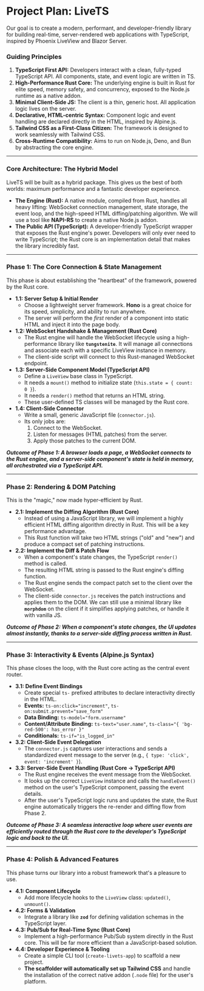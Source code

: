 # Project Plan: LiveTS

Our goal is to create a modern, performant, and developer-friendly library for building real-time, server-rendered web applications with TypeScript, inspired by Phoenix LiveView and Blazor Server.

### Guiding Principles

1.  **TypeScript First API:** Developers interact with a clean, fully-typed TypeScript API. All components, state, and event logic are written in TS.
2.  **High-Performance Rust Core:** The underlying engine is built in Rust for elite speed, memory safety, and concurrency, exposed to the Node.js runtime as a native addon.
3.  **Minimal Client-Side JS:** The client is a thin, generic host. All application logic lives on the server.
4.  **Declarative, HTML-centric Syntax:** Component logic and event handling are declared directly in the HTML, inspired by Alpine.js.
5.  **Tailwind CSS as a First-Class Citizen:** The framework is designed to work seamlessly with Tailwind CSS.
6.  **Cross-Runtime Compatibility:** Aims to run on Node.js, Deno, and Bun by abstracting the core engine.

---

### Core Architecture: The Hybrid Model

LiveTS will be built as a hybrid package. This gives us the best of both worlds: maximum performance and a fantastic developer experience.

- **The Engine (Rust):** A native module, compiled from Rust, handles all heavy lifting: WebSocket connection management, state storage, the event loop, and the high-speed HTML diffing/patching algorithm. We will use a tool like **NAPI-RS** to create a native Node.js addon.
- **The Public API (TypeScript):** A developer-friendly TypeScript wrapper that exposes the Rust engine's power. Developers will only ever need to write TypeScript; the Rust core is an implementation detail that makes the library incredibly fast.

---

### Phase 1: The Core Connection & State Management

This phase is about establishing the "heartbeat" of the framework, powered by the Rust core.

- **1.1: Server Setup & Initial Render**
  - Choose a lightweight server framework. **Hono** is a great choice for its speed, simplicity, and ability to run anywhere.
  - The server will perform the _first_ render of a component into static HTML and inject it into the page body.
- **1.2: WebSocket Handshake & Management (Rust Core)**
  - The Rust engine will handle the WebSocket lifecycle using a high-performance library like **`tungstenite`**. It will manage all connections and associate each with a specific LiveView instance in memory.
  - The client-side script will connect to this Rust-managed WebSocket endpoint.
- **1.3: Server-Side Component Model (TypeScript API)**
  - Define a `LiveView` base class in TypeScript.
  - It needs a `mount()` method to initialize state (`this.state = { count: 0 }`).
  - It needs a `render()` method that returns an HTML string.
  - These user-defined TS classes will be managed by the Rust core.
- **1.4: Client-Side Connector**
  - Write a small, generic JavaScript file (`connector.js`).
  - Its only jobs are:
    1.  Connect to the WebSocket.
    2.  Listen for messages (HTML patches) from the server.
    3.  Apply those patches to the current DOM.

**_Outcome of Phase 1: A browser loads a page, a WebSocket connects to the Rust engine, and a server-side component's state is held in memory, all orchestrated via a TypeScript API._**

---

### Phase 2: Rendering & DOM Patching

This is the "magic," now made hyper-efficient by Rust.

- **2.1: Implement the Diffing Algorithm (Rust Core)**
  - Instead of using a JavaScript library, we will implement a highly efficient HTML diffing algorithm directly in Rust. This will be a key performance advantage.
  - This Rust function will take two HTML strings ("old" and "new") and produce a compact set of patching instructions.
- **2.2: Implement the Diff & Patch Flow**
  - When a component's state changes, the TypeScript `render()` method is called.
  - The resulting HTML string is passed to the Rust engine's diffing function.
  - The Rust engine sends the compact patch set to the client over the WebSocket.
  - The client-side `connector.js` receives the patch instructions and applies them to the DOM. We can still use a minimal library like **`morphdom`** on the client if it simplifies applying patches, or handle it with vanilla JS.

**_Outcome of Phase 2: When a component's state changes, the UI updates almost instantly, thanks to a server-side diffing process written in Rust._**

---

### Phase 3: Interactivity & Events (Alpine.js Syntax)

This phase closes the loop, with the Rust core acting as the central event router.

- **3.1: Define Event Bindings**
  - Create special `ts-` prefixed attributes to declare interactivity directly in the HTML.
  - **Events:** `ts-on:click="increment"`, `ts-on:submit.prevent="save_form"`
  - **Data Binding:** `ts-model="form.username"`
  - **Content/Attribute Binding:** `ts-text="user.name"`, `ts-class="{ 'bg-red-500': has_error }"`
  - **Conditionals:** `ts-if="is_logged_in"`
- **3.2: Client-Side Event Delegation**
  - The `connector.js` captures user interactions and sends a standardized event message to the server (e.g., `{ type: 'click', event: 'increment' }`).
- **3.3: Server-Side Event Handling (Rust Core -> TypeScript API)**
  - The Rust engine receives the event message from the WebSocket.
  - It looks up the correct `LiveView` instance and calls the `handleEvent()` method on the user's TypeScript component, passing the event details.
  - After the user's TypeScript logic runs and updates the state, the Rust engine automatically triggers the re-render and diffing flow from Phase 2.

**_Outcome of Phase 3: A seamless interactive loop where user events are efficiently routed through the Rust core to the developer's TypeScript logic and back to the UI._**

---

### Phase 4: Polish & Advanced Features

This phase turns our library into a robust framework that's a pleasure to use.

- **4.1: Component Lifecycle**
  - Add more lifecycle hooks to the `LiveView` class: `updated()`, `unmount()`.
- **4.2: Forms & Validation**
  - Integrate a library like **`zod`** for defining validation schemas in the TypeScript layer.
- **4.3: Pub/Sub for Real-Time Sync (Rust Core)**
  - Implement a high-performance Pub/Sub system directly in the Rust core. This will be far more efficient than a JavaScript-based solution.
- **4.4: Developer Experience & Tooling**
  - Create a simple CLI tool (`create-livets-app`) to scaffold a new project.
  - **The scaffolder will automatically set up Tailwind CSS** and handle the installation of the correct native addon (`.node` file) for the user's platform.
